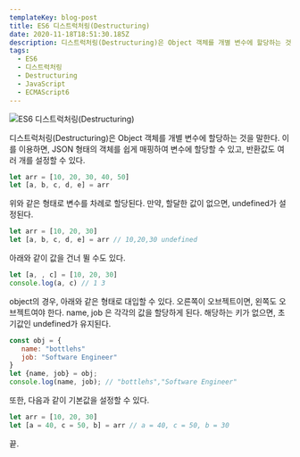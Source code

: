 ```yaml
---
templateKey: blog-post
title: ES6 디스트럭처링(Destructuring)
date: 2020-11-18T18:51:30.185Z
description: 디스트럭처링(Destructuring)은 Object 객체를 개별 변수에 할당하는 것을 말한다. 이를 이용하면, JSON 형태의 객체를 쉽게 매핑하여 변수에 할당할 수 있고, 반환값도 여러 개를 설정할 수 있다.
tags:
  - ES6
  - 디스트럭처링
  - Destructuring
  - JavaScript
  - ECMAScript6
---
```


![ES6 디스트럭처링(Destructuring)](/assets/es6.png "ES6 디스트럭처링(Destructuring)")

디스트럭처링(Destructuring)은 Object 객체를 개별 변수에 할당하는 것을 말한다. 이를 이용하면, JSON 형태의 객체를 쉽게 매핑하여 변수에 할당할 수 있고, 반환값도 여러 개를 설정할 수 있다.

```javascript
let arr = [10, 20, 30, 40, 50]
let [a, b, c, d, e] = arr
```

위와 같은 형태로 변수를 차례로 할당된다. 만약, 할달한 값이 없으면, undefined가 설정된다.

```javascript
let arr = [10, 20, 30]
let [a, b, c, d, e] = arr // 10,20,30 undefined
```

아래와 같이 값을 건너 뛸 수도 있다.

```javascript
let [a, , c] = [10, 20, 30]
console.log(a, c) // 1 3
```

object의 경우, 아래와 같은 형태로 대입할 수 있다. 오른쪽이 오브젝트이면, 왼쪽도 오브젝트여야 한다. name, job 은 각각의 값을 할당하게 된다. 해당하는 키가 없으면, 초기값인 undefined가 유지된다.

```javascript
const obj = {
   name: "bottlehs"
   job: "Software Engineer"
}
let {name, job} = obj;
console.log(name, job); // "bottlehs","Software Engineer"
```

또한, 다음과 같이 기본값을 설정할 수 있다.

```javascript
let arr = [10, 20, 30]
let [a = 40, c = 50, b] = arr // a = 40, c = 50, b = 30
```

끝.

